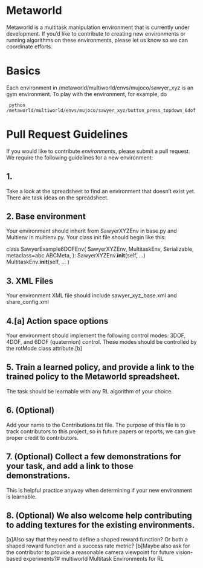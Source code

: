 # Metaworld


Metaworld is a multitask manipulation environment that is currently under development. If you’d like to contribute to creating new environments or running algorithms on these environments, please let us know so we can coordinate efforts.


# Basics
Each environment in /metaworld/multiworld/envs/mujoco/sawyer_xyz is an gym environment. To play with the environment, for example, do 


```
 python /metaworld/multiworld/envs/mujoco/sawyer_xyz/button_press_topdown_6dof.py
```


# Pull Request Guidelines


If you would like to contribute *environments*, please submit a pull request. We require the following guidelines for a new environment:


## 1.
Take a look at the spreadsheet to find an environment that doesn’t exist yet. There are task ideas on the spreadsheet.


## 2. Base environment
Your environment should inherit from SawyerXYZEnv in base.py and Multienv in multienv.py. Your class init file should begin like this:


class SawyerExample6DOFEnv(
    SawyerXYZEnv,
    MultitaskEnv,
    Serializable,
    metaclass=abc.ABCMeta,
):
        SawyerXYZEnv.__init__(self, ...)
        MultitaskEnv.__init__(self, ... )




## 3. XML Files
Your environment XML file should include sawyer_xyz_base.xml and share_config.xml


## 4.[a] Action space options
Your environment should implement the following control modes: 3DOF, 4DOF, and 6DOF (quaternion) control. These modes should be controlled by the rotMode class attribute.[b]


## 5. Train a learned policy, and provide a link to the trained policy to the Metaworld spreadsheet.
The task should be learnable with any RL algorithm of your choice.


## 6. (Optional)
Add your name to the Contributions.txt file. The purpose of this file is to track contributors to this project, so in future papers or reports, we can give proper credit to contributors.


## 7. (Optional) Collect a few demonstrations for your task, and add a link to those demonstrations.
This is helpful practice anyway when determining if your new environment is learnable.


## 8. (Optional) We also welcome help contributing to adding textures for the existing environments.
[a]Also say that they need to define a shaped reward function? Or both a shaped reward function and a success rate metric?
[b]Maybe also ask for the contributor to provide a reasonable camera viewpoint for future vision-based experiments?# multiworld
Multitask Environments for RL
